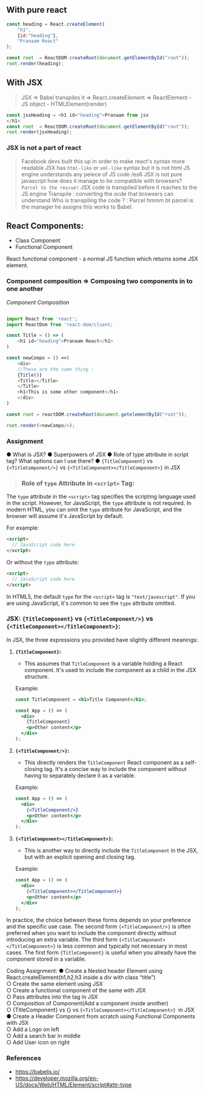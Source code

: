 
## With pure react
```js
const heading = React.createElement(
    "h1",
    {id:"heading"},
    "Pranaam React"
);

const root  = ReactDOM.createRoot(document.getElementById("root"));
root.render(heading);
```

## With JSX
> JSX => Babel transpiles it => React.createElement => ReactElement - JS object - HTMLElement(render) 
```js
const jsxHeading = <h1 id="heading">Pranaam from jsx
</h1>
const root  = ReactDOM.createRoot(document.getElementById("root"));
root.render(jsxHeading);
```


### JSX is not a part of react
> Facebook devs built this up in order to make react's syntax more readable 
> JSX has `html-like` or `xml-like` syntax but it is not html 
> JS engine understands any peiece of JS code /es6 JSX is not pure javascript how does it manage to be compatible with browsers? `Parcel to the rescue!` JSX code is transpiled before it reaches to the JS engine
> Transpile : converting the ocde that browsers can understand
> Who is transpiling the code ? : Parcel hmmm bt parcel is the manager he assigns this works to Babel.

## React Components:
- Class Component
- Functional Component

React functional component -  a normal JS function which returns some JSX element.

### Component composition => Composing two components in to one another 

*Component Composition*
```js

import React from 'react';
import ReactDom from 'react-dom/client;

const Title = () => (
    <h1 id="heading">Pranaam React</h1>
)

const newCompo = () =>(
    <div>
    //These are the same thing : 
    {Title()}
    <Title></Title>
    </Title>
    <h1>This is some other component</h1>
    </div>
)

const root = reactDOM.createRoot(document.getelementById("root"));

root.render(<newCompo/>);

```

### Assignment
● What is JSX?
● Superpowers of JSX
● Role of type attribute in script tag? What options can I use there?
● ```{TitleComponent}``` vs ```{<TitleComponent/>}``` vs
```{<TitleComponent></TitleComponent>}``` in JSX

> ### Role of `type` Attribute in `<script>` Tag:

The `type` attribute in the `<script>` tag specifies the scripting language used in the script. However, for JavaScript, the `type` attribute is not required. In modern HTML, you can omit the `type` attribute for JavaScript, and the browser will assume it's JavaScript by default.

For example:

```html
<script>
  // JavaScript code here
</script>
```

Or without the `type` attribute:

```html
<script>
  // JavaScript code here
</script>
```

In HTML5, the default `type` for the `<script>` tag is `"text/javascript"`. If you are using JavaScript, it's common to see the `type` attribute omitted.

### JSX: `{TitleComponent}` vs `{<TitleComponent/>}` vs `{<TitleComponent></TitleComponent>}`:

In JSX, the three expressions you provided have slightly different meanings:

1. **`{TitleComponent}`:**
   - This assumes that `TitleComponent` is a variable holding a React component. It's used to include the component as a child in the JSX structure.

   Example:
   ```jsx
   const TitleComponent = <h1>Title Component</h1>;

   const App = () => (
     <div>
       {TitleComponent}
       <p>Other content</p>
     </div>
   );
   ```

2. **`{<TitleComponent/>}`:**
   - This directly renders the `TitleComponent` React component as a self-closing tag. It's a concise way to include the component without having to separately declare it as a variable.

   Example:
   ```jsx
   const App = () => (
     <div>
       {<TitleComponent/>}
       <p>Other content</p>
     </div>
   );
   ```

3. **`{<TitleComponent></TitleComponent>}`:**
   - This is another way to directly include the `TitleComponent` in the JSX, but with an explicit opening and closing tag.

   Example:
   ```jsx
   const App = () => (
     <div>
       {<TitleComponent></TitleComponent>}
       <p>Other content</p>
     </div>
   );
   ```

In practice, the choice between these forms depends on your preference and the specific use case. The second form `{<TitleComponent/>}` is often preferred when you want to include the component directly without introducing an extra variable. The third form `{<TitleComponent></TitleComponent>}` is less common and typically not necessary in most cases. The first form `{TitleComponent}` is useful when you already have the component stored in a variable.

Coding Assignment:
● Create a Nested header Element using React.createElement(h1,h2,h3 inside a div with class “title”) <br>
○ Create the same element using JSX  <br>
○ Create a functional component of the same with JSX <br>
○ Pass attributes into the tag in JSX <br>
○ Composition of Component(Add a component inside another) <br>
○ {TitleComponent} vs {<TitleComponent/>} vs ```{<TitleComponent></TitleComponent>} ```in JSX <br>
● Create a Header Component from scratch using Functional Components with JSX <br>
○ Add a Logo on left  <br>
○ Add a search bar in middle <br>
○ Add User icon on right <br>


### References
- https://babeljs.io/
- https://developer.mozilla.org/en-US/docs/Web/HTML/Element/script#attr-type
